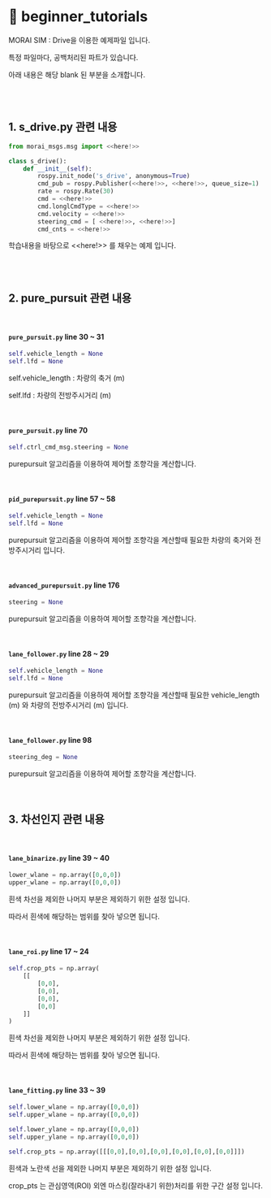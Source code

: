 # :pencil: beginner_tutorials

MORAI SIM : Drive을 이용한 예제파일 입니다.

특정 파일마다, 공백처리된 파트가 있습니다.

아래 내용은 해당 blank 된 부분을 소개합니다.

<br>

<br>

## 1. s_drive.py 관련 내용

```python
from morai_msgs.msg import <<here!>>

class s_drive():
    def __init__(self):
        rospy.init_node('s_drive', anonymous=True)
        cmd_pub = rospy.Publisher(<<here!>>, <<here!>>, queue_size=1)
        rate = rospy.Rate(30)
        cmd = <<here!>>
        cmd.longlCmdType = <<here!>>
        cmd.velocity = <<here!>>
        steering_cmd = [ <<here!>>, <<here!>>]
        cmd_cnts = <<here!>>
```

학습내용을 바탕으로 <<here!>> 를 채우는 예제 입니다.

<br>

<br>

## 2. pure_pursuit 관련 내용

<br>

#### **`pure_pursuit.py` line 30 ~ 31**

```python
self.vehicle_length = None
self.lfd = None
```

self.vehicle_length : 차량의 축거 (m)

self.lfd : 차량의 전방주시거리 (m)

<br>

#### **`pure_pursuit.py` line 70**

```python
self.ctrl_cmd_msg.steering = None
```

purepursuit 알고리즘을 이용하여 제어할 조향각을 계산합니다.

<br>

#### **`pid_purepursuit.py` line 57 ~ 58**

```python
self.vehicle_length = None
self.lfd = None
```

purepursuit 알고리즘을 이용하여 제어할 조향각을 계산할때 필요한 차량의 축거와 전방주시거리 입니다.

<br>

#### `advanced_purepursuit.py` line 176

```python
steering = None
```

purepursuit 알고리즘을 이용하여 제어할 조향각을 계산합니다.

<br>

#### `lane_follower.py` line 28 ~ 29

```python
self.vehicle_length = None
self.lfd = None
```

purepursuit 알고리즘을 이용하여 제어할 조향각을 계산할때 필요한 vehicle_length (m) 와 차량의 전방주시거리 (m) 입니다.

<br>

#### `lane_follower.py` line 98

```python
steering_deg = None
```

purepursuit 알고리즘을 이용하여 제어할 조향각을 계산합니다.
<br>
<br>
<br>

## 3. 차선인지 관련 내용

<br>

#### **`lane_binarize.py` line 39 ~ 40**

```python
lower_wlane = np.array([0,0,0])
upper_wlane = np.array([0,0,0])
```

흰색 차선을 제외한 나머지 부분은 제외하기 위한 설정 입니다.

따라서 흰색에 해당하는 범위를 찾아 넣으면 됩니다. 

<br>

#### **`lane_roi.py` line 17 ~ 24**

```python
self.crop_pts = np.array(
    [[
        [0,0],
        [0,0],
        [0,0],
        [0,0]
    ]]
)
```

흰색 차선을 제외한 나머지 부분은 제외하기 위한 설정 입니다.

따라서 흰색에 해당하는 범위를 찾아 넣으면 됩니다. 

<br>

#### **`lane_fitting.py` line 33 ~ 39**

```python
self.lower_wlane = np.array([0,0,0])
self.upper_wlane = np.array([0,0,0])

self.lower_ylane = np.array([0,0,0])
self.upper_ylane = np.array([0,0,0])

self.crop_pts = np.array([[[0,0],[0,0],[0,0],[0,0],[0,0],[0,0]]])
```

흰색과 노란색 선을 제외한 나머지 부분은 제외하기 위한 설정 입니다.

crop_pts 는 관심영역(ROI) 외엔 마스킹(잘라내기 위한)처리를 위한 구간 설정 입니다.

<br>
